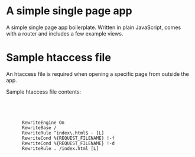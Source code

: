 # A simple single page app
A simple single page app boilerplate.
Written in plain JavaScript, comes with a router and includes a few example views.

# Sample htaccess file
An htaccess file is required when opening a specific page from outside the app.

Sample htaccess file contents:
<code>
  <pre>
    <IfModule mod_rewrite.c>
      RewriteEngine On
      RewriteBase /
      RewriteRule ^index\.html$ - [L]
      RewriteCond %{REQUEST_FILENAME} !-f
      RewriteCond %{REQUEST_FILENAME} !-d
      RewriteRule . /index.html [L]
    </IfModule>
  </pre>
</code>
